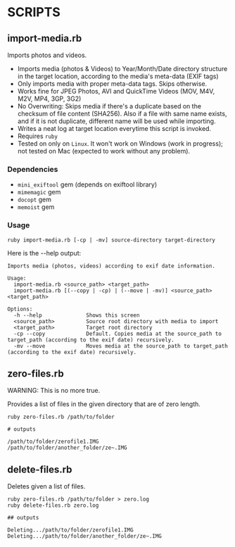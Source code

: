 # SCRIPTS

## import-media.rb

Imports photos and videos.

* Imports media (photos & Videos) to Year/Month/Date directory structure in the target location, according to the media's meta-data (EXIF tags)
* Only imports media with proper meta-data tags. Skips otherwise.
* Works fine for JPEG Photos, AVI and QuickTime Videos (MOV, M4V, M2V, MP4, 3GP, 3G2)
* No Overwriting: Skips media if there's a duplicate based on the
checksum of file content (SHA256). Also if a file with same name exists,
and if it is not duplicate, different name will be used while 
importing.
* Writes a neat log at target location everytime this script is invoked.
* Requires `ruby`
* Tested on only on `Linux`. It won't work on Windows (work in progress); not tested on
Mac (expected to work without any problem).

### Dependencies

* `mini_exiftool` gem (depends on exiftool library)
* `mimemagic` gem
* `docopt` gem
* `memoist` gem

### Usage
  
`ruby import-media.rb [-cp | -mv] source-directory target-directory`

Here is the --help output:

```
Imports media (photos, videos) according to exif date information.

Usage:
  import-media.rb <source_path> <target_path>
  import-media.rb [(--copy | -cp) | (--move | -mv)] <source_path> <target_path>

Options:
  -h --help              Shows this screen
  <source_path>          Source root directory with media to import
  <target_path>          Target root directory
  -cp --copy             Default. Copies media at the source_path to target_path (according to the exif date) recursively.
  -mv --move             Moves media at the source_path to target_path (according to the exif date) recursively.
```

## zero-files.rb

WARNING: This is no more true.

Provides a list of files in the given directory that are of zero length.

```
ruby zero-files.rb /path/to/folder

# outputs

/path/to/folder/zerofile1.IMG
/path/to/folder/another_folder/ze~.IMG
```

## delete-files.rb

Deletes given a list of files.

```
ruby zero-files.rb /path/to/folder > zero.log
ruby delete-files.rb zero.log

## outputs

Deleting.../path/to/folder/zerofile1.IMG
Deleting.../path/to/folder/another_folder/ze~.IMG
```
